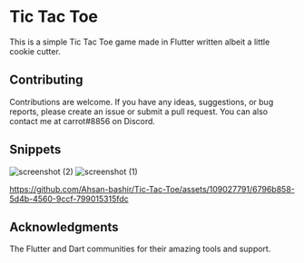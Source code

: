 # Tic Tac Toe

This is a simple Tic Tac Toe game made in Flutter written albeit a little cookie cutter.

## Contributing

Contributions are welcome. If you have any ideas, suggestions, or bug reports, please create an issue or submit a pull request. You can also contact me at carrot#8856 on Discord.

## Snippets
![screenshot (2)](https://github.com/Ahsan-bashir/Tic-Tac-Toe/assets/109027791/9b61e7c5-b5ad-4db4-bdfc-cdc343f1a827)
![screenshot (1)](https://github.com/Ahsan-bashir/Tic-Tac-Toe/assets/109027791/60128320-619b-473d-955f-d8757afcc64e)


https://github.com/Ahsan-bashir/Tic-Tac-Toe/assets/109027791/6796b858-5d4b-4560-9ccf-799015315fdc



## Acknowledgments

The Flutter and Dart communities for their amazing tools and support.
